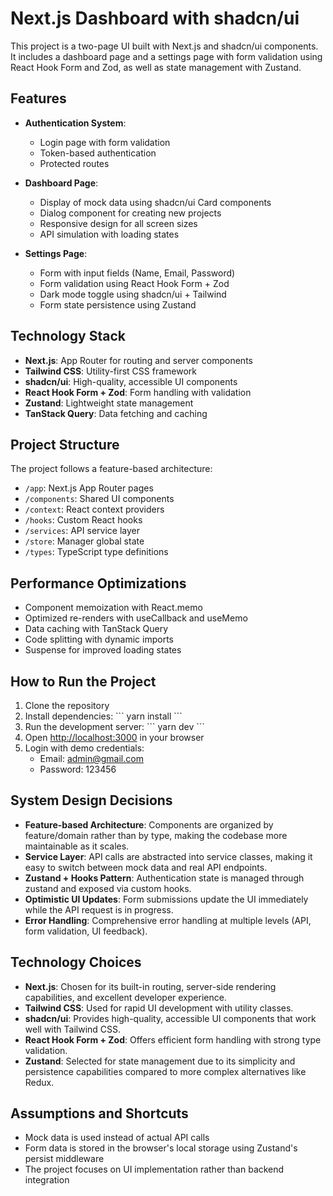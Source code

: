 # Next.js Dashboard with shadcn/ui

This project is a two-page UI built with Next.js and shadcn/ui components. It includes a dashboard page and a settings page with form validation using React Hook Form and Zod, as well as state management with Zustand.

## Features

- **Authentication System**:

  - Login page with form validation
  - Token-based authentication
  - Protected routes

- **Dashboard Page**:

  - Display of mock data using shadcn/ui Card components
  - Dialog component for creating new projects
  - Responsive design for all screen sizes
  - API simulation with loading states

- **Settings Page**:
  - Form with input fields (Name, Email, Password)
  - Form validation using React Hook Form + Zod
  - Dark mode toggle using shadcn/ui + Tailwind
  - Form state persistence using Zustand

## Technology Stack

- **Next.js**: App Router for routing and server components
- **Tailwind CSS**: Utility-first CSS framework
- **shadcn/ui**: High-quality, accessible UI components
- **React Hook Form + Zod**: Form handling with validation
- **Zustand**: Lightweight state management
- **TanStack Query**: Data fetching and caching

## Project Structure

The project follows a feature-based architecture:

- `/app`: Next.js App Router pages
- `/components`: Shared UI components
- `/context`: React context providers
- `/hooks`: Custom React hooks
- `/services`: API service layer
- `/store`: Manager global state
- `/types`: TypeScript type definitions

## Performance Optimizations

- Component memoization with React.memo
- Optimized re-renders with useCallback and useMemo
- Data caching with TanStack Query
- Code splitting with dynamic imports
- Suspense for improved loading states

## How to Run the Project

1. Clone the repository
2. Install dependencies:
   \`\`\`
   yarn install
   \`\`\`
3. Run the development server:
   \`\`\`
   yarn dev
   \`\`\`
4. Open [http://localhost:3000](http://localhost:3000) in your browser
5. Login with demo credentials:
   - Email: admin@gmail.com
   - Password: 123456

## System Design Decisions

- **Feature-based Architecture**: Components are organized by feature/domain rather than by type, making the codebase more maintainable as it scales.
- **Service Layer**: API calls are abstracted into service classes, making it easy to switch between mock data and real API endpoints.
- **Zustand + Hooks Pattern**: Authentication state is managed through zustand and exposed via custom hooks.
- **Optimistic UI Updates**: Form submissions update the UI immediately while the API request is in progress.
- **Error Handling**: Comprehensive error handling at multiple levels (API, form validation, UI feedback).

## Technology Choices

- **Next.js**: Chosen for its built-in routing, server-side rendering capabilities, and excellent developer experience.
- **Tailwind CSS**: Used for rapid UI development with utility classes.
- **shadcn/ui**: Provides high-quality, accessible UI components that work well with Tailwind CSS.
- **React Hook Form + Zod**: Offers efficient form handling with strong type validation.
- **Zustand**: Selected for state management due to its simplicity and persistence capabilities compared to more complex alternatives like Redux.

## Assumptions and Shortcuts

- Mock data is used instead of actual API calls
- Form data is stored in the browser's local storage using Zustand's persist middleware
- The project focuses on UI implementation rather than backend integration
